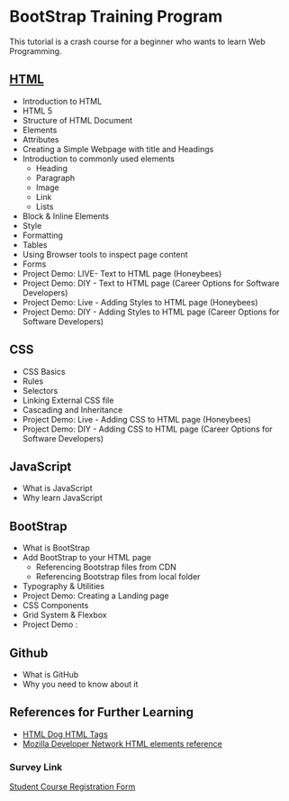 # BootStrap Training Program

This tutorial is a crash course for a beginner who wants to learn Web Programming.

## [HTML](http://www.costaivo.com/Tutorial-BootStrap/1_HTML/)

- Introduction to HTML
- HTML 5
- Structure of HTML Document
- Elements
- Attributes
- Creating a Simple Webpage with title and Headings
- Introduction to commonly used elements
  - Heading
  - Paragraph
  - Image
  - Link
  - Lists
- Block & Inline Elements
- Style
- Formatting
- Tables
- Using Browser tools to inspect page content
- Forms
- Project Demo: LIVE- Text to HTML page (Honeybees)
- Project Demo: DIY - Text to HTML page (Career Options for Software Developers)
- Project Demo: Live - Adding Styles to HTML page (Honeybees)
- Project Demo: DIY - Adding Styles to HTML page (Career Options for Software Developers)

## CSS

- CSS Basics
- Rules
- Selectors
- Linking External CSS file
- Cascading and Inheritance
- Project Demo: Live - Adding CSS to HTML page (Honeybees)
- Project Demo: DIY - Adding CSS to HTML page (Career Options for Software Developers)

## JavaScript

- What is JavaScript
- Why learn JavaScript

## BootStrap

- What is BootStrap
- Add BootStrap to your HTML page
  - Referencing Bootstrap files from CDN
  - Referencing Bootstrap files from local folder
- Typography & Utilities
- Project Demo: Creating a Landing page
- CSS Components
- Grid System & Flexbox
- Project Demo :

## Github

- What is GitHub
- Why you need to know about it

## References for Further Learning

- [HTML Dog HTML Tags](http://www.htmldog.com/references/html/tags/)
- [Mozilla Developer Network HTML elements reference](https://developer.mozilla.org/en-US/docs/Web/HTML/Element)

### Survey Link

[Student Course Registration Form](https://ivocosta1.typeform.com/to/Q8VI4d)
